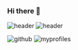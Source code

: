 ### Hi there 👋

![header](https://capsule-render.vercel.app/api?type=cylinder)
![header](https://capsule-render.vercel.app/api?text=welcome)


![github](https://img.shields.io/badge/GitHub-100000?style=for-the-badge&logo=github&logoColor=white)
![myprofiles](https://github-readme-stats.vercel.app/api?username=HEun0420&theme=blue-green)

